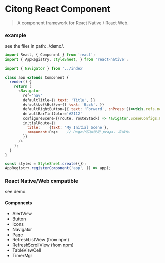 # Citong React Component

> A component framework for React Native / React Web.

### example
  see the files in path: ./demo/*.*
  ```js
  import React, { Component } from 'react';
  import { AppRegistry, StyleSheet, } from 'react-native';

  import { Navigator } from '../index'

  class app extends Component {
    render() {
      return (
        <Navigator
          ref='nav'
          defaultTitle={{ text: 'Title', }}
          defaultLeftButton={{ text: 'Back', }}
          defaultRightButton={{ text: 'Forward', onPress:()=>this.refs.nav.pop() }} 
          defaultBarTintColor='#2112'
          configureScene={(route, routeStack) => Navigator.SceneConfigs.FloatFromBottom}
          initialRoute={{
            title:    {text: 'My Initial Scene'}, 
            component:Page    // Page中可以使用 props. 来操作.
          }}
        />
      );
    }
  }

  const styles = StyleSheet.create({});
  AppRegistry.registerComponent('app', () => app);
  ```

### React Native/Web compatible

see demo.

#### Components
* AlertView
* Button
* Icons
* Navigator
* Page
* RefreshListView    (from npm)
* RefreshScrollView  (from npm)
* TableViewCell
* TimerMgr
